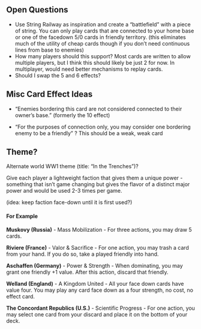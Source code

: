 ## Open Questions
* Use String Railway as inspiration and create a “battlefield” with a piece of string. You can only play cards that are connected to your home base or one of the facedown 5/0 cards in friendly territory. (this eliminates much of the utility of cheap cards though if you don’t need continuous lines from base to enemies)
* How many players should this support? Most cards are written to allow multiple players, but I think this should likely be just 2 for now. In multiplayer, would need better mechanisms to replay cards.
* Should I swap the 5 and 6 effects?

## Misc Card Effect Ideas
* “Enemies bordering this card are not considered connected to their owner’s base.” (formerly the 10 effect) 

* “For the purposes of connection only, you may consider one bordering enemy to be a friendly” ? This should be a weak, weak card

## Theme?

Alternate world WW1 theme (title: “In the Trenches”)?

Give each player a lightweight faction that gives them a unique power - something that isn’t game changing but gives the flavor of a distinct major power and would be used 2-3 times per game.

(idea: keep faction face-down until it is first used?)

#### For Example
**Muskovy (Russia)** - Mass Mobilization - For three actions, you may draw 5 cards.

**Riviere (France)** - Valor & Sacrifice - For one action, you may trash a card from your hand. If you do so, take a played friendly into hand.

**Aschaffen (Germany)** - Power & Strength - When dominating, you may grant one friendly +1 value. After this action, discard that friendly.

**Welland (England)** - A Kingdom United - All your face down cards have value four. You may play any card face down as a four strength, no cost, no effect card.

**The Concordant Republics (U.S.)** - Scientific Progress - For one action, you may select one card from your discard and place it on the bottom of your deck.